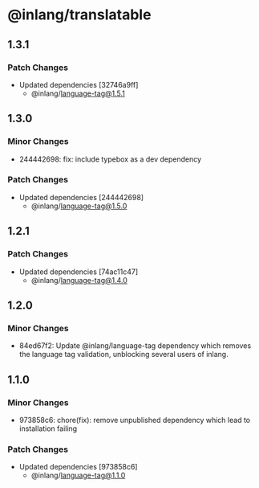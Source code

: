 # @inlang/translatable

## 1.3.1

### Patch Changes

- Updated dependencies [32746a9ff]
  - @inlang/language-tag@1.5.1

## 1.3.0

### Minor Changes

- 244442698: fix: include typebox as a dev dependency

### Patch Changes

- Updated dependencies [244442698]
  - @inlang/language-tag@1.5.0

## 1.2.1

### Patch Changes

- Updated dependencies [74ac11c47]
  - @inlang/language-tag@1.4.0

## 1.2.0

### Minor Changes

- 84ed67f2: Update @inlang/language-tag dependency which removes the language tag validation, unblocking several users of inlang.

## 1.1.0

### Minor Changes

- 973858c6: chore(fix): remove unpublished dependency which lead to installation failing

### Patch Changes

- Updated dependencies [973858c6]
  - @inlang/language-tag@1.1.0
